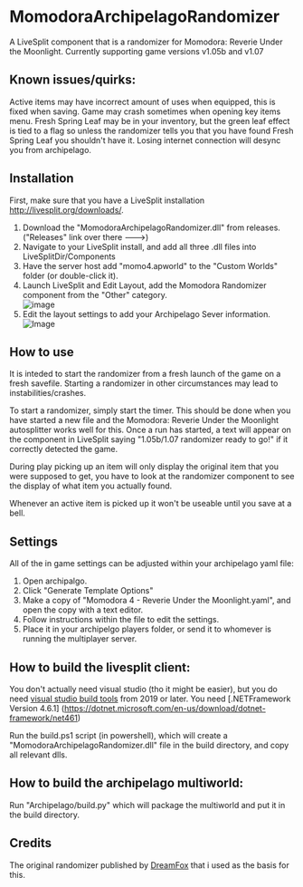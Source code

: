 # MomodoraArchipelagoRandomizer
 A LiveSplit component that is a randomizer for Momodora: Reverie Under the Moonlight. Currently supporting game versions v1.05b and v1.07

 ## Known issues/quirks:
 Active items may have incorrect amount of uses when equipped, this is fixed when saving.
 Game may crash sometimes when opening key items menu.
 Fresh Spring Leaf may be in your inventory, but the green leaf effect is tied to a flag so unless the randomizer tells you that you have found Fresh Spring Leaf you shouldn't have it.
 Losing internet connection will desync you from archipelago.
 
 ## Installation
 First, make sure that you have a LiveSplit installation http://livesplit.org/downloads/.
 
 1. Download the "MomodoraArchipelagoRandomizer.dll" from releases. ("Releases" link over there --->)  
 2. Navigate to your LiveSplit install, and add all three .dll files into LiveSplitDir/Components  
 3. Have the server host add "momo4.apworld" to the "Custom Worlds" folder (or double-click it).  
 4. Launch LiveSplit and Edit Layout, add the Momodora Randomizer component from the "Other" category.  
 ![image](https://user-images.githubusercontent.com/26115597/154794577-4dd8d8fb-a589-4a48-b257-a73940f76956.png)
 5. Edit the layout settings to add your Archipelago Sever information. 
 ![Image](https://github.com/user-attachments/assets/f7091a6a-8951-48e1-a9bf-6a45597d9d2d)

 ## How to use
 It is inteded to start the randomizer from a fresh launch of the game on a fresh savefile. Starting a randomizer in other circumstances may lead to instabilities/crashes.
  
To start a randomizer, simply start the timer. This should be done when you have started a new file and the Momodora: Reverie Under the Moonlight autosplitter works well for this. Once a run has started, a text will appear on the component in LiveSplit saying "1.05b/1.07 randomizer ready to go!" if it correctly detected the game.
 
 During play picking up an item will only display the original item that you were supposed to get, you have to look at the randomizer component to see the display of what item you actually found.
 
 Whenever an active item is picked up it won't be useable until you save at a bell.

 ## Settings  
 All of the in game settings can be adjusted within your archipelago yaml file:
 1. Open archipalgo.  
 2. Click "Generate Template Options"  
 3. Make a copy of "Momodora 4 - Reverie Under the Moonlight.yaml", and open the copy with a text editor.  
 4. Follow instructions within the file to edit the settings.  
 5. Place it in your archipelgo players folder, or send it to whomever is running the multiplayer server.  

 ## How to build the livesplit client:
 You don't actually need visual studio (tho it might be easier), but you do need [visual studio build tools](https://visualstudio.microsoft.com/downloads/) from 2019 or later.
 You need [.NETFramework Version 4.6.1] (https://dotnet.microsoft.com/en-us/download/dotnet-framework/net461)
 
 Run the build.ps1 script (in powershell), which will create a "MomodoraArchipelagoRandomizer.dll" file in the build directory, and copy all relevant dlls.

 ## How to build the archipelago multiworld:
Run "Archipelago/build.py" which will package the multiworld and put it in the build directory.
 
 ## Credits
 The original randomizer published by [DreamFox](https://github.com/axelkarlsson/MomodoraRandomizer) that i used as the basis for this.
